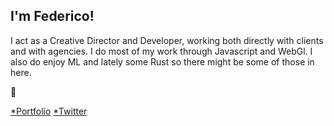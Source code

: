 

## I'm Federico!

I act as a Creative Director and Developer, working both directly with clients and with agencies. I do most of my work through Javascript and WebGl. I also do enjoy ML and lately some Rust so there might be some of those in here.

👀 

[*Portfolio](http://federic.ooo/) [*Twitter](https://twitter.com/fdcooo)  


